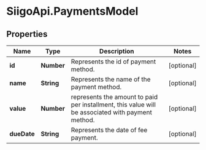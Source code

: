 # SiigoApi.PaymentsModel

## Properties

Name | Type | Description | Notes
------------ | ------------- | ------------- | -------------
**id** | **Number** | Represents the id of payment method. | [optional] 
**name** | **String** | Represents the name of the payment method. | [optional] 
**value** | **Number** | represents the amount to paid per installment,  this value will be associated with payment method. | [optional] 
**dueDate** | **String** | Represents the date of fee payment. | [optional] 


